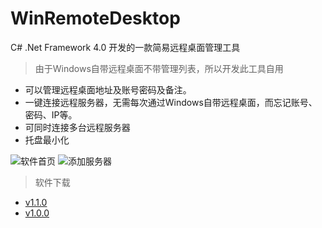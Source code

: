 # WinRemoteDesktop
C# .Net Framework 4.0 开发的一款简易远程桌面管理工具
> 由于Windows自带远程桌面不带管理列表，所以开发此工具自用
- 可以管理远程桌面地址及账号密码及备注。
- 一键连接远程服务器，无需每次通过Windows自带远程桌面，而忘记账号、密码、IP等。
- 可同时连接多台远程服务器
- 托盘最小化

![软件首页](https://github.com/wwlsky/WinRemoteDesktop/raw/master/Download/Images/Mian.png)
![添加服务器](https://github.com/wwlsky/WinRemoteDesktop/raw/master/Download/Images/AddDesktop.png)

> 软件下载
- [v1.1.0](https://github.com/wwlsky/WinRemoteDesktop/raw/master/Download/WinRemoteDesktop_v1.1.0.zip)
- [v1.0.0](https://github.com/wwlsky/WinRemoteDesktop/raw/master/Download/WinRemoteDesktop_v1.0.0.zip)
